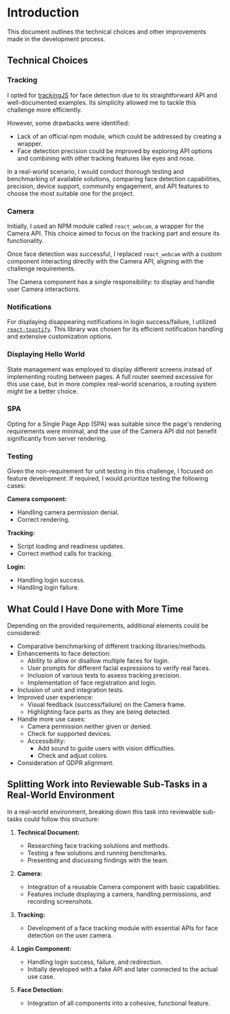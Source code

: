 # Introduction
This document outlines the technical choices and other improvements made in the development process.

## Technical Choices

### Tracking

I opted for [trackingJS](https://trackingjs.com/) for face detection due to its straightforward API and well-documented examples. Its simplicity allowed me to tackle this challenge more efficiently.

However, some drawbacks were identified:
- Lack of an official npm module, which could be addressed by creating a wrapper.
- Face detection precision could be improved by exploring API options and combining with other tracking features like eyes and nose.

In a real-world scenario, I would conduct thorough testing and benchmarking of available solutions, comparing face detection capabilities, precision, device support, community engagement, and API features to choose the most suitable one for the project.

### Camera

Initially, I used an NPM module called `react_webcam`, a wrapper for the Camera API. This choice aimed to focus on the tracking part and ensure its functionality.

Once face detection was successful, I replaced `react_webcam` with a custom component interacting directly with the Camera API, aligning with the challenge requirements.

The Camera component has a single responsibility: to display and handle user Camera interactions.

### Notifications

For displaying disappearing notifications in login success/failure, I utilized [`react-toastify`](https://github.com/fkhadra/react-toastify). This library was chosen for its efficient notification handling and extensive customization options.

### Displaying Hello World

State management was employed to display different screens instead of implementing routing between pages. A full router seemed excessive for this use case, but in more complex real-world scenarios, a routing system might be a better choice.

### SPA

Opting for a Single Page App (SPA) was suitable since the page's rendering requirements were minimal, and the use of the Camera API did not benefit significantly from server rendering.

### Testing

Given the non-requirement for unit testing in this challenge, I focused on feature development. If required, I would prioritize testing the following cases:

**Camera component:**
- Handling camera permission denial.
- Correct rendering.

**Tracking:**
- Script loading and readiness updates.
- Correct method calls for tracking.

**Login:**
- Handling login success.
- Handling login failure.

## What Could I Have Done with More Time

Depending on the provided requirements, additional elements could be considered:
- Comparative benchmarking of different tracking libraries/methods.
- Enhancements to face detection:
    - Ability to allow or disallow multiple faces for login.
    - User prompts for different facial expressions to verify real faces.
    - Inclusion of various tests to assess tracking precision.
    - Implementation of face registration and login.
- Inclusion of unit and integration tests.
- Improved user experience:
    - Visual feedback (success/failure) on the Camera frame.
    - Highlighting face parts as they are being detected.
- Handle more use cases:
    - Camera permission neither given or denied.
    - Check for supported devices.
    - Accessibility:
      - Add sound to guide users with vision difficulties.
      - Check and adjust colors.
- Consideration of GDPR alignment.

## Splitting Work into Reviewable Sub-Tasks in a Real-World Environment

In a real-world environment, breaking down this task into reviewable sub-tasks could follow this structure:

1. **Technical Document:**
   - Researching face tracking solutions and methods.
   - Testing a few solutions and running benchmarks.
   - Presenting and discussing findings with the team.

2. **Camera:**
   - Integration of a reusable Camera component with basic capabilities.
   - Features include displaying a camera, handling permissions, and recording screenshots.

3. **Tracking:**
   - Development of a face tracking module with essential APIs for face detection on the user camera.

4. **Login Component:**
   - Handling login success, failure, and redirection.
   - Initially developed with a fake API and later connected to the actual use case.

5. **Face Detection:**
   - Integration of all components into a cohesive, functional feature.
